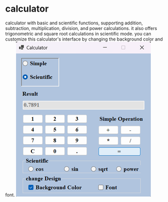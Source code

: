 # calculator
calculator with basic and scientific functions, supporting addition, subtraction, multiplication, division, and power calculations. it also offers trigonometric and square root calculations in scientific mode. you can customize this calculator's interface by changing the background color and font. 
![Calculator Interface](img/calculator_img.png)
